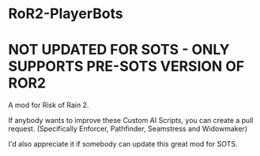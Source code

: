 # RoR2-PlayerBots
# NOT UPDATED FOR SOTS - ONLY SUPPORTS PRE-SOTS VERSION OF ROR2
A mod for Risk of Rain 2.

If anybody wants to improve these Custom AI Scripts, you can create a pull request.
(Specifically Enforcer, Pathfinder, Seamstress and Widowmaker)

I'd also appreciate it if somebody can update this great mod for SOTS.
